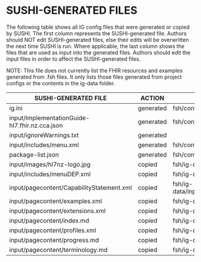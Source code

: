 # SUSHI-GENERATED FILES #

The following table shows all IG config files that were generated or copied by SUSHI.  The first column
represents the SUSHI-generated file. Authors should NOT edit SUSHI-generated files, else their edits will
be overwritten the next time SUSHI is run. Where applicable, the last column shows the files that are used
as input into the generated files. Authors should edit the input files in order to affect the SUSHI-generated
files.

NOTE: This file does not currently list the FHIR resources and examples generated from .fsh files. It only
lists those files generated from project configs or the contents in the ig-data folder.

| SUSHI-GENERATED FILE                           | ACTION    | INPUT FILE(S)                                         |
| ---------------------------------------------- | --------- | ----------------------------------------------------- |
| ig.ini                                         | generated | fsh/config.yaml                                       |
| input/ImplementationGuide-hl7.fhir.nz.cca.json | generated | fsh/config.yaml, {all input resources and pages}      |
| input/ignoreWarnings.txt                       | generated |                                                       |
| input/includes/menu.xml                        | generated | fsh/config.yaml                                       |
| package-list.json                              | generated | fsh/config.yaml                                       |
| input/images/hl7nz-logo.jpg                    | copied    | fsh/ig-data/input/images/hl7nz-logo.jpg               |
| input/includes/menuDEP.xml                     | copied    | fsh/ig-data/input/includes/menuDEP.xml                |
| input/pagecontent/CapabilityStatement.xml      | copied    | fsh/ig-data/input/pagecontent/CapabilityStatement.xml |
| input/pagecontent/examples.xml                 | copied    | fsh/ig-data/input/pagecontent/examples.xml            |
| input/pagecontent/extensions.xml               | copied    | fsh/ig-data/input/pagecontent/extensions.xml          |
| input/pagecontent/index.md                     | copied    | fsh/ig-data/input/pagecontent/index.md                |
| input/pagecontent/profiles.xml                 | copied    | fsh/ig-data/input/pagecontent/profiles.xml            |
| input/pagecontent/progress.md                  | copied    | fsh/ig-data/input/pagecontent/progress.md             |
| input/pagecontent/terminology.md               | copied    | fsh/ig-data/input/pagecontent/terminology.md          |